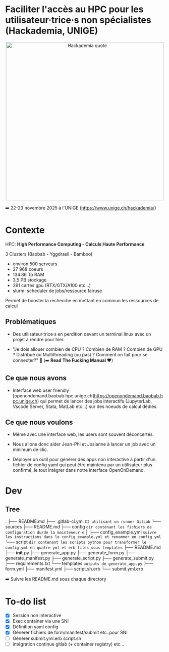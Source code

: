 # Faciliter l'accès au HPC pour les utilisateur·trice·s non spécialistes (Hackademia, UNIGE)

<p align="center">
    <a href="https://www.youtube.com/watch?v=wlp9px83dVA">
    <img src="https://edutechwiki.unige.ch/fmediawiki/images/1/1e/Hackademia_2024_vf.png" alt="Hackademia quote" width="500"/>
    </a>
</p>

➡️ 22-23 novembre 2025 à l'UNIGE (https://www.unige.ch/hackademia/)

# Contexte

HPC: **High Performance Computing - Calculs Haute Performance**

3 Clusters (Baobab - Yggdrasil - Bamboo)

- environ 500 serveurs
- 27 968 coeurs 
- 134.86 To RAM
- 3,5 PB stockage
- 391 cartes gpu (RTX/GTX/A100 etc...)
- slurm: scheduler de jobs/ressource fairuse

Permet de booster la recherche en mettant en commun les ressources de calcul

## Problématiques

- Des utilisateur·trice·s en perdition devant un terminal linux avec un projet à rendre pour hier.

- "Je dois allouer combien de CPU ? Combien de RAM ? Combien de GPU ? Distribué ou  Multithreading (ou pas) ? Comment on fait pour se connecter?" 🤯 (➡️ **Read The Fucking Manual ❤️**)

## Ce que nous avons

- Interface web user friendly [openondemand.baobab.hpc.unige.ch]https://openondemand.baobab.hpc.unige.ch) qui permet de lancer des jobs interactifs (JupyterLab, Vscode Server, Stata, MatLab etc...) sur des noeuds de calcul dédiés.

## Ce que nous voulons

- Même avec une interface web, les users sont souvent déconcertés. 

- Nous allons donc aider Jean-Phi et Josianne à lancer un job avec un minimum de clic.

- Déployer un outil pour générer des apps non interactive  à partir d'un fichier de config yaml qui peut être maintenu par un utilisateur plus confirmé, le tout intégrer dans notre interface OpenOnDemand.

# Dev

## Tree

.
├── README.md
├── .gitlab-ci.yml `CI utilisant un runner GitLab`
└── sources
    ├── README.md
    ├── config `dir contenant les fichiers de configuration du/de la mainteneur·e`
    │   ├── config_example.yml `suivre les instructions dans le config_example.yml et renommer en config.yml`
    └── script `dir contenant les scripts python pour transformer le config.yml en quatre yml et erb files sous templates`
        ├── README.md
        ├── __init__.py
        ├── generate_app.py
        ├── generate_form.py
        ├── generate_manifest.py
        ├── generate_script.py
        ├── generate_submit.py
        ├── requirements.txt
        └── templates `outputs de generate_app.py`
            ├── form.yml
            ├── manifest.yml
            ├── script.sh.erb
            └── submit.yml.erb

➡️ Suivre les README.md sous chaque directory

# To-do list

- [X] Session non interactive
- [X] Exec  container via une SNI
- [X] Définition yaml config
- [X] Générer  fichiers de form/manifest/submit etc..pour SNI
- [ ] Générer submit.yml.erb script.sh
- [ ] intégration continue gitlab (+ container registry) etc...